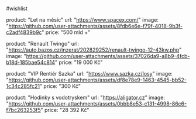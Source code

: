 #wishlist

product: "Let na měsíc"
url: "https://www.spacex.com/"
image: "https://github.com/user-attachments/assets/8fdb6e6e-f79f-4018-9b3f-c2adf4839b9c"
price: "500 mld +"

product: "Renault Twingo"
url: "https://auto.bazos.cz/inzerat/202829252/renault-twingo-12-43kw.php"
image: "https://github.com/user-attachments/assets/37026da9-a8b9-4fcb-b18d-185bae54c814"
price: "19 000 Kč"

product: "VIP Rentiér Sazka"
url: "https://www.sazka.cz/losy"
image: "https://github.com/user-attachments/assets/df8e78e9-1463-4545-bb52-1c34c285fc21"
price: "300 Kč"

product: "Hodinky s vodotryskem"
url: "https://aligator.cz"
image: "https://github.com/user-attachments/assets/0bbb8e53-c131-4998-86c6-f7bc263253f5"
price: "28 392 Kč"

